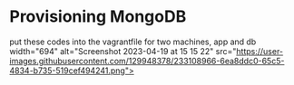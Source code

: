 # Provisioning MongoDB
put these codes into the vagrantfile for two machines, app and db
width="694" alt="Screenshot 2023-04-19 at 15 15 22" src="https://user-images.githubusercontent.com/129948378/233108966-6ea8ddc0-65c5-4834-b735-519cef494241.png">
